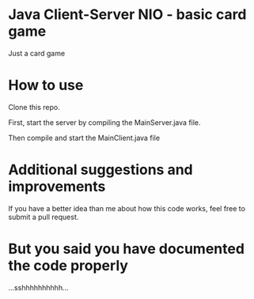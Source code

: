 # Java Client-Server NIO - basic card game
Just a card game

# How to use
Clone this repo.

First, start the server by compiling the MainServer.java file.

Then compile and start the MainClient.java file

# Additional suggestions and improvements
If you have a better idea than me about how this code works, feel free to submit a pull request.

# But you said you have documented the code properly
...sshhhhhhhhhh...
